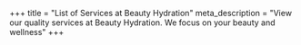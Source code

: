 +++
title = "List of Services at Beauty Hydration"
meta_description = "View our quality services at Beauty Hydration. We focus on your beauty and wellness"
+++